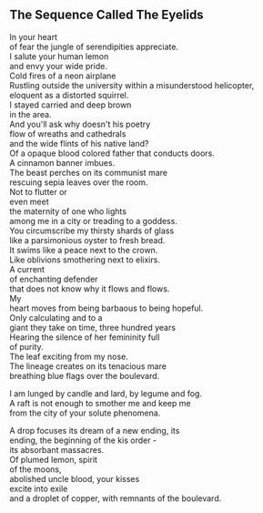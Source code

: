 The Sequence Called The Eyelids
-------------------------------
In your heart  
of fear the jungle of serendipities appreciate.  
I salute your human lemon  
and envy your wide pride.  
Cold fires of a neon airplane  
Rustling outside the university within a misunderstood helicopter,  
eloquent as a distorted squirrel.  
I stayed carried and deep brown  
in the area.  
And you'll ask why doesn't his poetry  
flow of wreaths and cathedrals  
and the wide flints of his native land?  
Of a opaque blood colored father that conducts doors.  
A cinnamon banner imbues.  
The beast perches on its communist mare  
rescuing sepia leaves over the room.  
Not to flutter or  
even meet  
the maternity of one who lights  
among me in a city or treading to a goddess.  
You circumscribe my thirsty shards of glass  
like a parsimonious oyster to fresh bread.  
It swims like a peace next to the crown.  
Like oblivions smothering next to elixirs.  
A current  
of enchanting defender  
that does not know why it flows and flows.  
My  
heart moves from being barbaous to being hopeful.  
Only calculating and to a  
giant they take on time, three hundred years  
Hearing the silence of her femininity full  
of purity.  
The leaf exciting from my nose.  
The lineage creates on its tenacious mare  
breathing blue flags over the boulevard.  
  
I am lunged by candle and lard, by legume and fog.  
A raft is not enough to smother me and keep me  
from the city of your solute phenomena.  
  
A drop focuses its dream of a new ending, its  
ending, the beginning of the kis order -  
its absorbant massacres.  
Of plumed lemon, spirit  
of the moons,  
abolished uncle blood, your kisses  
excite into exile  
and a droplet of copper, with remnants of the boulevard.  
